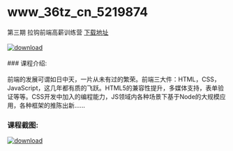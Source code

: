 # www_36tz_cn_5219874
第三期 拉钩前端高薪训练营
[下载地址](http://www.36tz.cn/article/5219874 "下载地址")
<br/></br>[![download](http://36tz.cn/muke_img/2021_05_1-34-300x189.png "下载地址")](http://www.36tz.cn/article/5219874 "下载地址")
<br/></br>### 课程介绍:<br/></br>前端的发展可谓如日中天，一片从未有过的繁荣。前端三大件：HTML，CSS，JavaScript，这几年都有质的飞跃。HTML5的兼容性提升，多媒体支持，表单验证等等。CSS开发中加入的编程能力，JS领域内各种场景下基于Node的大规模应用，各种框架的推陈出新......

### 课程截图:
[![download](http://36tz.cn/muke_img/2021_05_2-38.png "下载地址")](http://www.36tz.cn/article/5219874 "下载地址")
